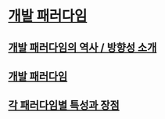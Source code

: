 # [개발 패러다임](https://github.com/keepinmindsh/lines_edu/tree/main/paradigm/01)  

## [개발 패러다임의 역사 / 방향성 소개](https://github.com/keepinmindsh/lines_edu/tree/main/paradigm/02) 

## [개발 패러다임](https://github.com/keepinmindsh/lines_edu/tree/main/paradigm/03)  

## [각 패러다임별 특성과 장점](https://github.com/keepinmindsh/lines_edu/tree/main/paradigm/04) 
